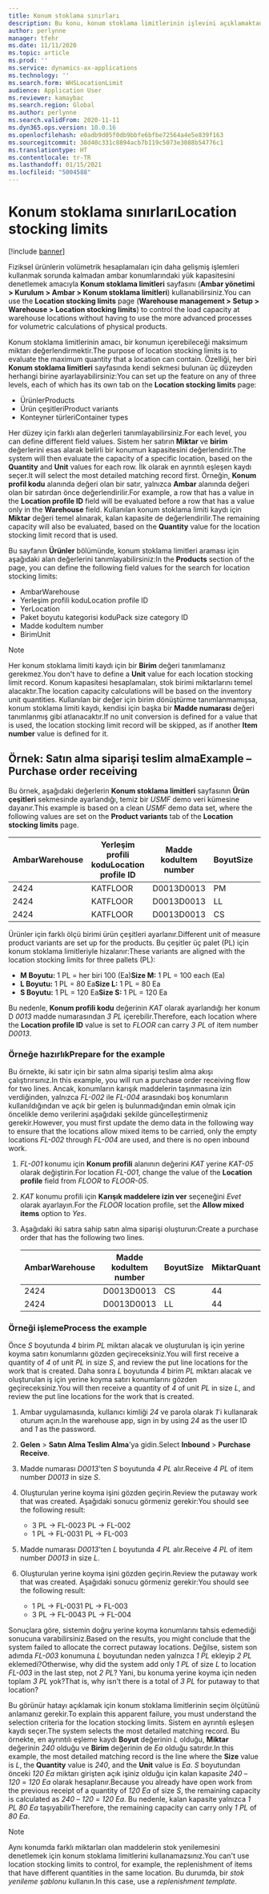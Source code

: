 ```yaml
---
title: Konum stoklama sınırları
description: Bu konu, konum stoklama limitlerinin işlevini açıklamaktadır.
author: perlynne
manager: tfehr
ms.date: 11/11/2020
ms.topic: article
ms.prod: ''
ms.service: dynamics-ax-applications
ms.technology: ''
ms.search.form: WHSLocationLimit
audience: Application User
ms.reviewer: kamaybac
ms.search.region: Global
ms.author: perlynne
ms.search.validFrom: 2020-11-11
ms.dyn365.ops.version: 10.0.16
ms.openlocfilehash: e0adb9d05f0db9bbfe6bfbe72564a4e5e839f163
ms.sourcegitcommit: 38d40c331c8894acb7b119c5073e3088b54776c1
ms.translationtype: HT
ms.contentlocale: tr-TR
ms.lasthandoff: 01/15/2021
ms.locfileid: "5004588"
---
```

# <a name="location-stocking-limits"></a><span data-ttu-id="a0129-103">Konum stoklama sınırları</span><span class="sxs-lookup"><span data-stu-id="a0129-103">Location stocking limits</span></span>

[!include [banner](../includes/banner.md)]

<span data-ttu-id="a0129-104">Fiziksel ürünlerin volümetrik hesaplamaları için daha gelişmiş işlemleri kullanmak sorunda kalmadan ambar konumlarındaki yük kapasitesini denetlemek amacıyla **Konum stoklama limitleri** sayfasını (**Ambar yönetimi \> Kurulum \> Ambar \> Konum stoklama limitleri**) kullanabilirsiniz.</span><span class="sxs-lookup"><span data-stu-id="a0129-104">You can use the **Location stocking limits** page (**Warehouse management \> Setup \> Warehouse \> Location stocking limits**) to control the load capacity at warehouse locations without having to use the more advanced processes for volumetric calculations of physical products.</span></span>

<span data-ttu-id="a0129-105">Konum stoklama limitlerinin amacı, bir konumun içerebileceği maksimum miktarı değerlendirmektir.</span><span class="sxs-lookup"><span data-stu-id="a0129-105">The purpose of location stocking limits is to evaluate the maximum quantity that a location can contain.</span></span> <span data-ttu-id="a0129-106">Özelliği, her biri **Konum stoklama limitleri** sayfasında kendi sekmesi bulunan üç düzeyden herhangi birine ayarlayabilirsiniz:</span><span class="sxs-lookup"><span data-stu-id="a0129-106">You can set up the feature on any of three levels, each of which has its own tab on the **Location stocking limits** page:</span></span>

- <span data-ttu-id="a0129-107">Ürünler</span><span class="sxs-lookup"><span data-stu-id="a0129-107">Products</span></span>
- <span data-ttu-id="a0129-108">Ürün çeşitleri</span><span class="sxs-lookup"><span data-stu-id="a0129-108">Product variants</span></span>
- <span data-ttu-id="a0129-109">Konteyner türleri</span><span class="sxs-lookup"><span data-stu-id="a0129-109">Container types</span></span>

<span data-ttu-id="a0129-110">Her düzey için farklı alan değerleri tanımlayabilirsiniz.</span><span class="sxs-lookup"><span data-stu-id="a0129-110">For each level, you can define different field values.</span></span> <span data-ttu-id="a0129-111">Sistem her satırın **Miktar** ve **birim** değerlerini esas alarak belirli bir konumun kapasitesini değerlendirir.</span><span class="sxs-lookup"><span data-stu-id="a0129-111">The system will then evaluate the capacity of a specific location, based on the **Quantity** and **Unit** values for each row.</span></span> <span data-ttu-id="a0129-112">İlk olarak en ayrıntılı eşleşen kaydı seçer.</span><span class="sxs-lookup"><span data-stu-id="a0129-112">It will select the most detailed matching record first.</span></span> <span data-ttu-id="a0129-113">Örneğin, **Konum profil kodu** alanında değeri olan bir satır, yalnızca **Ambar** alanında değeri olan bir satırdan önce değerlendirilir.</span><span class="sxs-lookup"><span data-stu-id="a0129-113">For example, a row that has a value in the **Location profile ID** field will be evaluated before a row that has a value only in the **Warehouse** field.</span></span> <span data-ttu-id="a0129-114">Kullanılan konum stoklama limiti kaydı için **Miktar** değeri temel alınarak, kalan kapasite de değerlendirilir.</span><span class="sxs-lookup"><span data-stu-id="a0129-114">The remaining capacity will also be evaluated, based on the **Quantity** value for the location stocking limit record that is used.</span></span>

<span data-ttu-id="a0129-115">Bu sayfanın **Ürünler** bölümünde, konum stoklama limitleri araması için aşağıdaki alan değerlerini tanımlayabilirsiniz:</span><span class="sxs-lookup"><span data-stu-id="a0129-115">In the **Products** section of the page, you can define the following field values for the search for location stocking limits:</span></span>

- <span data-ttu-id="a0129-116">Ambar</span><span class="sxs-lookup"><span data-stu-id="a0129-116">Warehouse</span></span>
- <span data-ttu-id="a0129-117">Yerleşim profili kodu</span><span class="sxs-lookup"><span data-stu-id="a0129-117">Location profile ID</span></span>
- <span data-ttu-id="a0129-118">Yer</span><span class="sxs-lookup"><span data-stu-id="a0129-118">Location</span></span>
- <span data-ttu-id="a0129-119">Paket boyutu kategorisi kodu</span><span class="sxs-lookup"><span data-stu-id="a0129-119">Pack size category ID</span></span>
- <span data-ttu-id="a0129-120">Madde kodu</span><span class="sxs-lookup"><span data-stu-id="a0129-120">Item number</span></span>
- <span data-ttu-id="a0129-121">Birim</span><span class="sxs-lookup"><span data-stu-id="a0129-121">Unit</span></span>

> [!NOTE]
> <span data-ttu-id="a0129-122">Her konum stoklama limiti kaydı için bir **Birim** değeri tanımlamanız gerekmez.</span><span class="sxs-lookup"><span data-stu-id="a0129-122">You don't have to define a **Unit** value for each location stocking limit record.</span></span> <span data-ttu-id="a0129-123">Konum kapasitesi hesaplamaları, stok birimi miktarlarını temel alacaktır.</span><span class="sxs-lookup"><span data-stu-id="a0129-123">The location capacity calculations will be based on the inventory unit quantities.</span></span> <span data-ttu-id="a0129-124">Kullanılan bir değer için birim dönüştürme tanımlanmamışsa, konum stoklama limiti kaydı, kendisi için başka bir **Madde numarası** değeri tanımlanmış gibi atlanacaktır.</span><span class="sxs-lookup"><span data-stu-id="a0129-124">If no unit conversion is defined for a value that is used, the location stocking limit record will be skipped, as if another **Item number** value is defined for it.</span></span>

## <a name="example--purchase-order-receiving"></a><span data-ttu-id="a0129-125">Örnek: Satın alma siparişi teslim alma</span><span class="sxs-lookup"><span data-stu-id="a0129-125">Example – Purchase order receiving</span></span>

<span data-ttu-id="a0129-126">Bu örnek, aşağıdaki değerlerin **Konum stoklama limitleri** sayfasının **Ürün çeşitleri** sekmesinde ayarlandığı, temiz bir *USMF* demo veri kümesine dayanır.</span><span class="sxs-lookup"><span data-stu-id="a0129-126">This example is based on a clean *USMF* demo data set, where the following values are set on the **Product variants** tab of the **Location stocking limits** page.</span></span>

| <span data-ttu-id="a0129-127">Ambar</span><span class="sxs-lookup"><span data-stu-id="a0129-127">Warehouse</span></span> | <span data-ttu-id="a0129-128">Yerleşim profili kodu</span><span class="sxs-lookup"><span data-stu-id="a0129-128">Location profile ID</span></span> | <span data-ttu-id="a0129-129">Madde kodu</span><span class="sxs-lookup"><span data-stu-id="a0129-129">Item number</span></span> | <span data-ttu-id="a0129-130">Boyut</span><span class="sxs-lookup"><span data-stu-id="a0129-130">Size</span></span> | <span data-ttu-id="a0129-131">Miktar</span><span class="sxs-lookup"><span data-stu-id="a0129-131">Quantity</span></span> | <span data-ttu-id="a0129-132">Birim</span><span class="sxs-lookup"><span data-stu-id="a0129-132">Unit</span></span> |
|-----------|---------------------|-------------|------|----------|------|
| <span data-ttu-id="a0129-133">24</span><span class="sxs-lookup"><span data-stu-id="a0129-133">24</span></span>        | <span data-ttu-id="a0129-134">KAT</span><span class="sxs-lookup"><span data-stu-id="a0129-134">FLOOR</span></span>               | <span data-ttu-id="a0129-135">D0013</span><span class="sxs-lookup"><span data-stu-id="a0129-135">D0013</span></span>       | <span data-ttu-id="a0129-136">P</span><span class="sxs-lookup"><span data-stu-id="a0129-136">M</span></span>    | <span data-ttu-id="a0129-137">300</span><span class="sxs-lookup"><span data-stu-id="a0129-137">300</span></span>      | <span data-ttu-id="a0129-138">Her</span><span class="sxs-lookup"><span data-stu-id="a0129-138">Ea</span></span>   |
| <span data-ttu-id="a0129-139">24</span><span class="sxs-lookup"><span data-stu-id="a0129-139">24</span></span>        | <span data-ttu-id="a0129-140">KAT</span><span class="sxs-lookup"><span data-stu-id="a0129-140">FLOOR</span></span>               | <span data-ttu-id="a0129-141">D0013</span><span class="sxs-lookup"><span data-stu-id="a0129-141">D0013</span></span>       | <span data-ttu-id="a0129-142">L</span><span class="sxs-lookup"><span data-stu-id="a0129-142">L</span></span>    | <span data-ttu-id="a0129-143">240</span><span class="sxs-lookup"><span data-stu-id="a0129-143">240</span></span>      | <span data-ttu-id="a0129-144">Her</span><span class="sxs-lookup"><span data-stu-id="a0129-144">Ea</span></span>   |
| <span data-ttu-id="a0129-145">24</span><span class="sxs-lookup"><span data-stu-id="a0129-145">24</span></span>        | <span data-ttu-id="a0129-146">KAT</span><span class="sxs-lookup"><span data-stu-id="a0129-146">FLOOR</span></span>               | <span data-ttu-id="a0129-147">D0013</span><span class="sxs-lookup"><span data-stu-id="a0129-147">D0013</span></span>       | <span data-ttu-id="a0129-148">C</span><span class="sxs-lookup"><span data-stu-id="a0129-148">S</span></span>    | <span data-ttu-id="a0129-149">360</span><span class="sxs-lookup"><span data-stu-id="a0129-149">360</span></span>      | <span data-ttu-id="a0129-150">Her</span><span class="sxs-lookup"><span data-stu-id="a0129-150">Ea</span></span>   |

<span data-ttu-id="a0129-151">Ürünler için farklı ölçü birimi ürün çeşitleri ayarlanır.</span><span class="sxs-lookup"><span data-stu-id="a0129-151">Different unit of measure product variants are set up for the products.</span></span> <span data-ttu-id="a0129-152">Bu çeşitler üç palet (PL) için konum stoklama limitleriyle hizalanır:</span><span class="sxs-lookup"><span data-stu-id="a0129-152">These variants are aligned with the location stocking limits for three pallets (PL):</span></span>

- <span data-ttu-id="a0129-153">**M Boyutu:** 1 PL = her biri 100 (Ea)</span><span class="sxs-lookup"><span data-stu-id="a0129-153">**Size M:** 1 PL = 100 each (Ea)</span></span>
- <span data-ttu-id="a0129-154">**L Boyutu:** 1 PL = 80 Ea</span><span class="sxs-lookup"><span data-stu-id="a0129-154">**Size L:** 1 PL = 80 Ea</span></span>
- <span data-ttu-id="a0129-155">**S Boyutu:** 1 PL = 120 Ea</span><span class="sxs-lookup"><span data-stu-id="a0129-155">**Size S:** 1 PL = 120 Ea</span></span>

<span data-ttu-id="a0129-156">Bu nedenle, **Konum profili kodu** değerinin *KAT* olarak ayarlandığı her konum D *0013* madde numarasından *3* *PL* içerebilir.</span><span class="sxs-lookup"><span data-stu-id="a0129-156">Therefore, each location where the **Location profile ID** value is set to *FLOOR* can carry *3* *PL* of item number *D0013*.</span></span>

### <a name="prepare-for-the-example"></a><span data-ttu-id="a0129-157">Örneğe hazırlık</span><span class="sxs-lookup"><span data-stu-id="a0129-157">Prepare for the example</span></span>

<span data-ttu-id="a0129-158">Bu örnekte, iki satır için bir satın alma siparişi teslim alma akışı çalıştırırsınız.</span><span class="sxs-lookup"><span data-stu-id="a0129-158">In this example, you will run a purchase order receiving flow for two lines.</span></span> <span data-ttu-id="a0129-159">Ancak, konumların karışık maddelerin taşınmasına izin verdiğinden, yalnızca *FL-002* ile *FL-004* arasındaki boş konumların kullanıldığından ve açık bir gelen iş bulunmadığından emin olmak için öncelikle demo verilerini aşağıdaki şekilde güncelleştirmeniz gerekir.</span><span class="sxs-lookup"><span data-stu-id="a0129-159">However, you must first update the demo data in the following way to ensure that the locations allow mixed items to be carried, only the empty locations *FL-002* through *FL-004* are used, and there is no open inbound work.</span></span>

1. <span data-ttu-id="a0129-160">*FL-001* konumu için **Konum profili** alanının değerini *KAT* yerine *KAT-05* olarak değiştirin.</span><span class="sxs-lookup"><span data-stu-id="a0129-160">For location *FL-001*, change the value of the **Location profile** field from *FLOOR* to *FLOOR-05*.</span></span>
1. <span data-ttu-id="a0129-161">*KAT* konumu profili için **Karışık maddelere izin ver** seçeneğini *Evet* olarak ayarlayın.</span><span class="sxs-lookup"><span data-stu-id="a0129-161">For the *FLOOR* location profile, set the **Allow mixed items** option to *Yes*.</span></span>
1. <span data-ttu-id="a0129-162">Aşağıdaki iki satıra sahip satın alma siparişi oluşturun:</span><span class="sxs-lookup"><span data-stu-id="a0129-162">Create a purchase order that has the following two lines.</span></span>

    | <span data-ttu-id="a0129-163">Ambar</span><span class="sxs-lookup"><span data-stu-id="a0129-163">Warehouse</span></span> | <span data-ttu-id="a0129-164">Madde kodu</span><span class="sxs-lookup"><span data-stu-id="a0129-164">Item number</span></span> | <span data-ttu-id="a0129-165">Boyut</span><span class="sxs-lookup"><span data-stu-id="a0129-165">Size</span></span> | <span data-ttu-id="a0129-166">Miktar</span><span class="sxs-lookup"><span data-stu-id="a0129-166">Quantity</span></span> | <span data-ttu-id="a0129-167">Birim</span><span class="sxs-lookup"><span data-stu-id="a0129-167">Unit</span></span> |
    |-----------|-------------|------|----------|------|
    | <span data-ttu-id="a0129-168">24</span><span class="sxs-lookup"><span data-stu-id="a0129-168">24</span></span>        | <span data-ttu-id="a0129-169">D0013</span><span class="sxs-lookup"><span data-stu-id="a0129-169">D0013</span></span>       | <span data-ttu-id="a0129-170">C</span><span class="sxs-lookup"><span data-stu-id="a0129-170">S</span></span>    | <span data-ttu-id="a0129-171">4</span><span class="sxs-lookup"><span data-stu-id="a0129-171">4</span></span>        | <span data-ttu-id="a0129-172">PL</span><span class="sxs-lookup"><span data-stu-id="a0129-172">PL</span></span>   |
    | <span data-ttu-id="a0129-173">24</span><span class="sxs-lookup"><span data-stu-id="a0129-173">24</span></span>        | <span data-ttu-id="a0129-174">D0013</span><span class="sxs-lookup"><span data-stu-id="a0129-174">D0013</span></span>       | <span data-ttu-id="a0129-175">L</span><span class="sxs-lookup"><span data-stu-id="a0129-175">L</span></span>    | <span data-ttu-id="a0129-176">4</span><span class="sxs-lookup"><span data-stu-id="a0129-176">4</span></span>        | <span data-ttu-id="a0129-177">PL</span><span class="sxs-lookup"><span data-stu-id="a0129-177">PL</span></span>   |

### <a name="process-the-example"></a><span data-ttu-id="a0129-178">Örneği işleme</span><span class="sxs-lookup"><span data-stu-id="a0129-178">Process the example</span></span>

<span data-ttu-id="a0129-179">Önce *S* boyutunda *4* birim *PL* miktarı alacak ve oluşturulan iş için yerine koyma satırı konumlarını gözden geçireceksiniz.</span><span class="sxs-lookup"><span data-stu-id="a0129-179">You will first receive a quantity of *4* of unit *PL* in size *S*, and review the put line locations for the work that is created.</span></span> <span data-ttu-id="a0129-180">Daha sonra *L* boyutunda *4* birim *PL* miktarı alacak ve oluşturulan iş için yerine koyma satırı konumlarını gözden geçireceksiniz.</span><span class="sxs-lookup"><span data-stu-id="a0129-180">You will then receive a quantity of *4* of unit *PL* in size *L*, and review the put line locations for the work that is created.</span></span>

1. <span data-ttu-id="a0129-181">Ambar uygulamasında, kullanıcı kimliği *24* ve parola olarak *1*'i kullanarak oturum açın.</span><span class="sxs-lookup"><span data-stu-id="a0129-181">In the warehouse app, sign in by using *24* as the user ID and *1* as the password.</span></span>
1. <span data-ttu-id="a0129-182">**Gelen** \> **Satın Alma Teslim Alma**'ya gidin.</span><span class="sxs-lookup"><span data-stu-id="a0129-182">Select **Inbound** \> **Purchase Receive**.</span></span>
1. <span data-ttu-id="a0129-183">Madde numarası *D0013*'ten *S* boyutunda *4* *PL* alır.</span><span class="sxs-lookup"><span data-stu-id="a0129-183">Receive *4* *PL* of item number *D0013* in size *S*.</span></span>
1. <span data-ttu-id="a0129-184">Oluşturulan yerine koyma işini gözden geçirin.</span><span class="sxs-lookup"><span data-stu-id="a0129-184">Review the putaway work that was created.</span></span> <span data-ttu-id="a0129-185">Aşağıdaki sonucu görmeniz gerekir:</span><span class="sxs-lookup"><span data-stu-id="a0129-185">You should see the following result:</span></span>

    - <span data-ttu-id="a0129-186">3 PL -\> FL-002</span><span class="sxs-lookup"><span data-stu-id="a0129-186">3 PL -\> FL-002</span></span>
    - <span data-ttu-id="a0129-187">1 PL -\> FL-003</span><span class="sxs-lookup"><span data-stu-id="a0129-187">1 PL -\> FL-003</span></span>

1. <span data-ttu-id="a0129-188">Madde numarası *D0013*'ten *L* boyutunda *4* *PL* alır.</span><span class="sxs-lookup"><span data-stu-id="a0129-188">Receive *4* *PL* of item number *D0013* in size *L*.</span></span>
1. <span data-ttu-id="a0129-189">Oluşturulan yerine koyma işini gözden geçirin.</span><span class="sxs-lookup"><span data-stu-id="a0129-189">Review the putaway work that was created.</span></span> <span data-ttu-id="a0129-190">Aşağıdaki sonucu görmeniz gerekir:</span><span class="sxs-lookup"><span data-stu-id="a0129-190">You should see the following result:</span></span>

    - <span data-ttu-id="a0129-191">1 PL -\> FL-003</span><span class="sxs-lookup"><span data-stu-id="a0129-191">1 PL -\> FL-003</span></span>
    - <span data-ttu-id="a0129-192">3 PL -\> FL-004</span><span class="sxs-lookup"><span data-stu-id="a0129-192">3 PL -\> FL-004</span></span>

<span data-ttu-id="a0129-193">Sonuçlara göre, sistemin doğru yerine koyma konumlarını tahsis edemediği sonucuna varabilirsiniz.</span><span class="sxs-lookup"><span data-stu-id="a0129-193">Based on the results, you might conclude that the system failed to allocate the correct putaway locations.</span></span> <span data-ttu-id="a0129-194">Değilse, sistem son adımda *FL-003* konumuna *L* boyutundan neden yalnızca *1* *PL* ekleyip *2* *PL* eklemedi?</span><span class="sxs-lookup"><span data-stu-id="a0129-194">Otherwise, why did the system add only *1* *PL* of size *L* to location *FL-003* in the last step, not *2* *PL*?</span></span> <span data-ttu-id="a0129-195">Yani, bu konuma yerine koyma için neden toplam *3* *PL* yok?</span><span class="sxs-lookup"><span data-stu-id="a0129-195">That is, why isn't there is a total of *3* *PL* for putaway to that location?</span></span>

<span data-ttu-id="a0129-196">Bu görünür hatayı açıklamak için konum stoklama limitlerinin seçim ölçütünü anlamanız gerekir.</span><span class="sxs-lookup"><span data-stu-id="a0129-196">To explain this apparent failure, you must understand the selection criteria for the location stocking limits.</span></span> <span data-ttu-id="a0129-197">Sistem en ayrıntılı eşleşen kaydı seçer.</span><span class="sxs-lookup"><span data-stu-id="a0129-197">The system selects the most detailed matching record.</span></span> <span data-ttu-id="a0129-198">Bu örnekte, en ayrıntılı eşleme kaydı **Boyut** değerinin *L* olduğu, **Miktar** değerinin *240* olduğu ve **Birim** değerinin de *Ea* olduğu satırdır.</span><span class="sxs-lookup"><span data-stu-id="a0129-198">In this example, the most detailed matching record is the line where the **Size** value is *L*, the **Quantity** value is *240*, and the **Unit** value is *Ea*.</span></span> <span data-ttu-id="a0129-199">*S* boyutundan önceki *120* *Ea* miktarı girişten açık işiniz olduğu için kalan kapasite *240* – *120* = *120* *Ea* olarak hesaplanır.</span><span class="sxs-lookup"><span data-stu-id="a0129-199">Because you already have open work from the previous receipt of a quantity of *120* *Ea* of size *S*, the remaining capacity is calculated as *240* – *120* = *120* *Ea*.</span></span> <span data-ttu-id="a0129-200">Bu nedenle, kalan kapasite yalnızca *1* *PL* *80* *Ea* taşıyabilir</span><span class="sxs-lookup"><span data-stu-id="a0129-200">Therefore, the remaining capacity can carry only *1* *PL* of *80* *Ea*.</span></span>

> [!NOTE]
> <span data-ttu-id="a0129-201">Aynı konumda farklı miktarları olan maddelerin stok yenilemesini denetlemek için konum stoklama limitlerini kullanamazsınız.</span><span class="sxs-lookup"><span data-stu-id="a0129-201">You can't use location stocking limits to control, for example, the replenishment of items that have different quantities in the same location.</span></span> <span data-ttu-id="a0129-202">Bu durumda, bir *stok yenileme şablonu* kullanın.</span><span class="sxs-lookup"><span data-stu-id="a0129-202">In this case, use a *replenishment template*.</span></span>
